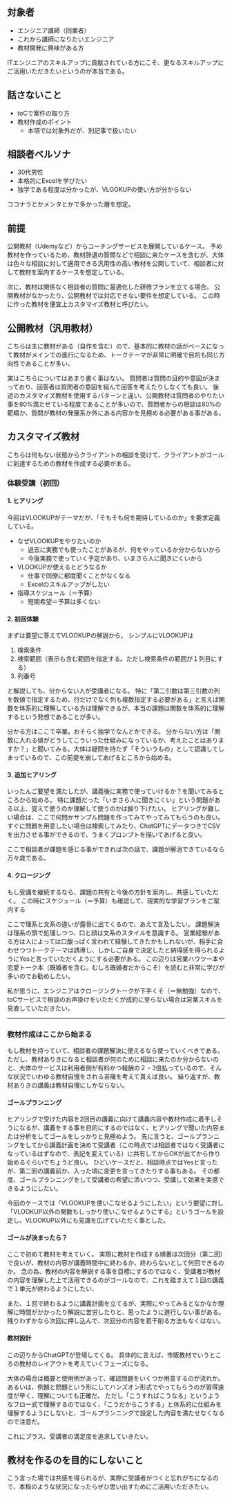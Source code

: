 ## 対象者
- エンジニア講師（同業者）
- これから講師になりたいエンジニア
- 教材開発に興味がある方

ITエンジニアのスキルアップに貢献されている方にこそ、更なるスキルアップにご活用いただきたいというのが本旨である。

## 話さないこと
- toCで案件の取り方
- 教材作成のポイント
  - 本項では対象外だが、別記事で扱いたい

## 相談者ペルソナ
- 30代男性
- 本格的にExcelを学びたい
- 独学である程度は分かったが、VLOOKUPの使い方が分からない

ココナラとかメンタとかで多かった層を想定。

## 前提
公開教材（Udemyなど）からコーチングサービスを展開しているケース。
予め教材を作っているため、教材辞退の質問などで相談に来たケースを含むが、大体は色々な相談に対して適用できる汎用性の高い教材を公開していて、相談者に対して教材を案内するケースを想定している。

次に、教材は関係なく相談者の質問に最適化した研修プランを立てる場合。
公開教材がなかったり、公開教材では対応できない要件を想定している。
この時に作った教材を便宜上カスタマイズ教材と呼びたい。

## 公開教材（汎用教材）
こちらは主に教材がある（自作を含む）ので、基本的に教材の話がベースになって教材がメインでの進行になるため、トークテーマが非常に明確で目的も同じ方向性であることが多い。

実はこちらについてはあまり書く事はない。
質問者は質問の目的や意図が決まっており、回答者は質問者の意図を組んで回答を考えたりしなくても良い。
後述のカスタマイズ教材を使用するパターンと違い、公開教材は質問者のやりたい事を80%満たせている程度であることが多いので、質問者からの相談は80%の範疇か、質問が教材の発展系か外にある内容かを見極める必要がある事がある。

## カスタマイズ教材
こちらは何もない状態からクライアントの相談を受けて、クライアントがゴールに到達するための教材を作成する必要がある。

### 体験受講（初回）
#### 1. ヒアリング
今回はVLOOKUPがテーマだが、「そもそも何を期待しているのか」を要求定義している。

- なぜVLOOKUPをやりたいのか
  - 過去に実務でも使ったことがあるが、何をやっているか分からないから
  - 今後実務で使っていく予定があり、いまさら人に聞きにくいから
- VLOOKUPが使えるとどうなるか
  - 仕事で同僚に都度聞くことがなくなる
  - Excelのスキルアップがしたい
- 指導スケジュール（＝予算）
  - 短期希望＝予算は多くない

#### 2. 初回体験
まずは要望に答えてVLOOKUPの解説から。
シンプルにVLOOKUPは

1. 検索条件
1. 検索範囲（表示も含む範囲を指定する。ただし検索条件の範囲が１列目にする）
1. 列番号

と解説しても、分からない人が受講者になる。
特に「第二引数は第三引数の列を数値で指定するため、行だけでなく列も複数指定する必要がある」と言えば関数を体系的に理解している方は理解できるが、本当の課題は関数を体系的に理解するという発想であることが多い。

分かる方はここで卒業。おそらく独学でなんとかできる。
分からない方は「関数に入れる値がどうしてこういった仕組みになっているか、考えたことはありますか？」と聞いてみる。大体は疑問を持たず「そういうもの」として認識してしまっているので、この前提を崩してあげるところから始める。

#### 3. 追加ヒアリング
いったんご要望を満たしたが、講義後に実務で使っていけるか？を聞いてみるところから始める。
特に課題だった「いまさら人に聞きにくい」という問題がある以上、覚えて使うのか理解して使うのかは掘り下げたい。
ヒアリングが難しい場合は、ここで何問かサンプル問題を作ってみてやってみてもらうのも良い。
すぐに問題を用意したい場合は検索してみたり、ChatGPTにデータつきでCSVを出力させる事ができるので、うまくプロンプトを描いてあげると良い。

ここで相談者が課題を感じる事ができれば次の話で、課題が解消できているなら万々歳である。

#### 4. クロージング
もし受講を継続するなら、課題の共有と今後の方針を案内し、共感していただく。
この時にスケジュール（＝予算）も確認して、現実的な学習プランをご案内する

ここで理系と文系の違いが露骨に出てくるので、あえて言及したい。
課題解決は理系の頭で処理しつつ、口と顔は文系のスタイルを意識する。
営業経験がある方は人によっては口酸っぱく言われて経験してきたかもしれないが、相手に合わせつつトークテーマは誘導し、しかしご自身で決定したと納得感を得られるようにYesと言っていただくようにする必要がある。
この辺りは営業ハウツー本や恋愛トーク本（既婚者を含む。むしろ既婚者だからこそ）を読むと非常に学びが多いのでお勧めしたい。

私が思うに、エンジニアはクロージングトークが下手くそ（＝無勉強）なので、toCサービスで相談のお声掛けをいただくが成約に至らない場合は営業スキルを見直していただきたい。

---

### 教材作成はここから始まる
もし教材を持っていて、相談者の課題解決に使えるなら使っていくべきである。
ただし、教材ありきになると相談者が何のために相談に来たのか分からないのと、大体のサービスは利用者側が有料かつ報酬の２・3倍払っているので、そんな状況でいわゆる教材自慢をされる苦痛を考えて貰えば良い。
繰り返すが、教材ありきの講義は教材自慢にしかならない。

#### ゴールプランニング
ヒアリングで受けた内容を2回目の講義に向けて講義内容や教材作成に着手しそうになるが、講義をする事を目的にするのではなく、ヒアリングで聞いた内容または分析をしてゴールをしっかりと見極めよう。
先に言うと、ゴールプランニングをしてから講義計画を決めて受講者（この時点では相談者ではなく受講者になっているはずなので、表記を変えている）に共有してからOKが出てから作り始めるぐらいでちょうど良い。
ひどいケースだと、相談時点ではYesと言ったが、第二回の講義前か、入った頃に変更を言ってきたりする事もある。
その都度、ゴールプランニングをして受講者の希望に添いつつ、受講して効果を実感できるようにしたい。

今回のケースでは「VLOOKUPを使いこなせるようにしたい」という要望に対し「VLOOKUP以外の関数もしっかり使いこなせるようにする」というゴールを設定し、VLOOKUP以外にも見識を広げていただく事とした。

#### ゴールが決まったら？
ここで初めて教材を考えていく。
実際に教材を作成する順番は次回分（第二回）で良いが、教材の内容が講義時間中に終わるか、終わらないとして何回できるのか。
念の為、教材の内容を解説する事を目標にするのではなく、受講者が教材の内容を理解した上で活用できるのがゴールなので、これを踏まえて１回の講義で１単元が終わるようにしたい、

また、１回で終わるように講義計画を立てるが、実際にやってみるとなかなか理解に時間がかかったり解説に苦労したりと、思ったように進行しない事がある。
残りわずかなら次回に押し込んで、次回分の内容を若干削る方法もなくはない。

#### 教材設計
この辺りからChatGPTが登場してくる。
具体的に言えば、市販教材でいうところの教材のレイアウトを考えていくフェーズになる。

大体の場合は概要と使用例があって、確認問題をいくつか用意するのが流れか。
あるいは、例題と問題という形にしてハンズオン形式でやってもらうのが習得速度が早く、理解についても正確だ、
ただし「こうすればこうなる」というようなフロー式で理解するのではなく、「こうだからこうする」と体系的に仕組みを理解するようにしないと、ゴールプランニングで設定した内容を満たせなくなるので注意だ。

これにプラス、受講者の満足度を追求していきたい。

## 教材を作るのを目的にしないこと
こう言った場では共感を得られるが、実際に受講者がつくと忘れがちになるので、本稿のような状況になったらぜひ思い出すためにご活用いただきたい。
